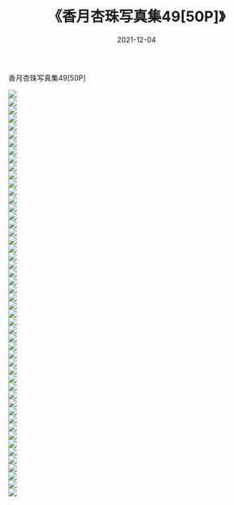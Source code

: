 ﻿---
layout: post
title:  《香月杏珠写真集49[50P]》
date:   2021-12-04
img: http://pic.660000.xyz/1:/性感/2021/香月杏珠写真集49[50P]/000.jpg
categories: [美女, 清纯, 唯美]
---

香月杏珠写真集49[50P]

  ![](http://pic.660000.xyz/1:/性感/2021/香月杏珠写真集49[50P]/001.jpg) <br> ![](http://pic.660000.xyz/1:/性感/2021/香月杏珠写真集49[50P]/002.jpg) <br> ![](http://pic.660000.xyz/1:/性感/2021/香月杏珠写真集49[50P]/003.jpg) <br> ![](http://pic.660000.xyz/1:/性感/2021/香月杏珠写真集49[50P]/004.jpg) <br> ![](http://pic.660000.xyz/1:/性感/2021/香月杏珠写真集49[50P]/005.jpg) <br> ![](http://pic.660000.xyz/1:/性感/2021/香月杏珠写真集49[50P]/006.jpg) <br> ![](http://pic.660000.xyz/1:/性感/2021/香月杏珠写真集49[50P]/007.jpg) <br> ![](http://pic.660000.xyz/1:/性感/2021/香月杏珠写真集49[50P]/008.jpg) <br> ![](http://pic.660000.xyz/1:/性感/2021/香月杏珠写真集49[50P]/009.jpg) <br> ![](http://pic.660000.xyz/1:/性感/2021/香月杏珠写真集49[50P]/010.jpg) <br> ![](http://pic.660000.xyz/1:/性感/2021/香月杏珠写真集49[50P]/011.jpg) <br> ![](http://pic.660000.xyz/1:/性感/2021/香月杏珠写真集49[50P]/012.jpg) <br> ![](http://pic.660000.xyz/1:/性感/2021/香月杏珠写真集49[50P]/013.jpg) <br> ![](http://pic.660000.xyz/1:/性感/2021/香月杏珠写真集49[50P]/014.jpg) <br> ![](http://pic.660000.xyz/1:/性感/2021/香月杏珠写真集49[50P]/015.jpg) <br> ![](http://pic.660000.xyz/1:/性感/2021/香月杏珠写真集49[50P]/016.jpg) <br> ![](http://pic.660000.xyz/1:/性感/2021/香月杏珠写真集49[50P]/017.jpg) <br> ![](http://pic.660000.xyz/1:/性感/2021/香月杏珠写真集49[50P]/018.jpg) <br> ![](http://pic.660000.xyz/1:/性感/2021/香月杏珠写真集49[50P]/019.jpg) <br> ![](http://pic.660000.xyz/1:/性感/2021/香月杏珠写真集49[50P]/020.jpg) <br> ![](http://pic.660000.xyz/1:/性感/2021/香月杏珠写真集49[50P]/021.jpg) <br> ![](http://pic.660000.xyz/1:/性感/2021/香月杏珠写真集49[50P]/022.jpg) <br> ![](http://pic.660000.xyz/1:/性感/2021/香月杏珠写真集49[50P]/023.jpg) <br> ![](http://pic.660000.xyz/1:/性感/2021/香月杏珠写真集49[50P]/024.jpg) <br> ![](http://pic.660000.xyz/1:/性感/2021/香月杏珠写真集49[50P]/025.jpg) <br> ![](http://pic.660000.xyz/1:/性感/2021/香月杏珠写真集49[50P]/026.jpg) <br> ![](http://pic.660000.xyz/1:/性感/2021/香月杏珠写真集49[50P]/027.jpg) <br> ![](http://pic.660000.xyz/1:/性感/2021/香月杏珠写真集49[50P]/028.jpg) <br> ![](http://pic.660000.xyz/1:/性感/2021/香月杏珠写真集49[50P]/029.jpg) <br> ![](http://pic.660000.xyz/1:/性感/2021/香月杏珠写真集49[50P]/030.jpg) <br> ![](http://pic.660000.xyz/1:/性感/2021/香月杏珠写真集49[50P]/031.jpg) <br> ![](http://pic.660000.xyz/1:/性感/2021/香月杏珠写真集49[50P]/032.jpg) <br> ![](http://pic.660000.xyz/1:/性感/2021/香月杏珠写真集49[50P]/033.jpg) <br> ![](http://pic.660000.xyz/1:/性感/2021/香月杏珠写真集49[50P]/034.jpg) <br> ![](http://pic.660000.xyz/1:/性感/2021/香月杏珠写真集49[50P]/035.jpg) <br> ![](http://pic.660000.xyz/1:/性感/2021/香月杏珠写真集49[50P]/036.jpg) <br> ![](http://pic.660000.xyz/1:/性感/2021/香月杏珠写真集49[50P]/037.jpg) <br> ![](http://pic.660000.xyz/1:/性感/2021/香月杏珠写真集49[50P]/038.jpg) <br> ![](http://pic.660000.xyz/1:/性感/2021/香月杏珠写真集49[50P]/039.jpg) <br> ![](http://pic.660000.xyz/1:/性感/2021/香月杏珠写真集49[50P]/040.jpg) <br> ![](http://pic.660000.xyz/1:/性感/2021/香月杏珠写真集49[50P]/041.jpg) <br> ![](http://pic.660000.xyz/1:/性感/2021/香月杏珠写真集49[50P]/042.jpg) <br> ![](http://pic.660000.xyz/1:/性感/2021/香月杏珠写真集49[50P]/043.jpg) <br> ![](http://pic.660000.xyz/1:/性感/2021/香月杏珠写真集49[50P]/044.jpg) <br> ![](http://pic.660000.xyz/1:/性感/2021/香月杏珠写真集49[50P]/045.jpg) <br> ![](http://pic.660000.xyz/1:/性感/2021/香月杏珠写真集49[50P]/046.jpg) <br> ![](http://pic.660000.xyz/1:/性感/2021/香月杏珠写真集49[50P]/047.jpg) <br> ![](http://pic.660000.xyz/1:/性感/2021/香月杏珠写真集49[50P]/048.jpg) <br> ![](http://pic.660000.xyz/1:/性感/2021/香月杏珠写真集49[50P]/049.jpg) <br> ![](http://pic.660000.xyz/1:/性感/2021/香月杏珠写真集49[50P]/050.jpg) <br>